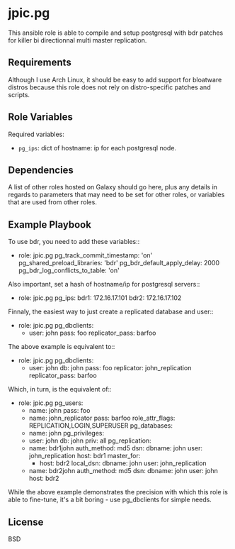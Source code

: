 jpic.pg
=======

This ansible role is able to compile and setup postgresql with bdr patches for
killer bi directionnal multi master replication.

Requirements
------------

Although I use Arch Linux, it should be easy to add support for bloatware
distros because this role does not rely on distro-specific patches and scripts.

Role Variables
--------------

Required variables:

- ``pg_ips``: dict of hostname: ip for each postgresql node.

Dependencies
------------

A list of other roles hosted on Galaxy should go here, plus any details in regards to parameters that may need to be set for other roles, or variables that are used from other roles.

Example Playbook
----------------

To use bdr, you need to add these variables::

  - role: jpic.pg
    pg_track_commit_timestamp: 'on'
    pg_shared_preload_libraries: 'bdr'
    pg_bdr_default_apply_delay: 2000
    pg_bdr_log_conflicts_to_table: 'on'

Also important, set a hash of hostname/ip for postgresql servers::

  - role: jpic.pg
    pg_ips:
      bdr1: 172.16.17.101
      bdr2: 172.16.17.102

Finnaly, the easiest way to just create a replicated database and user::

  - role: jpic.pg
    pg_dbclients:
    - user: john
      pass: foo
      replicator_pass: barfoo

The above example is equivalent to::

  - role: jpic.pg
    pg_dbclients:
    - user: john
      db: john
      pass: foo
      replicator: john_replication
      replicator_pass: barfoo

Which, in turn, is the equivalent of::

  - role: jpic.pg
    pg_users:
    - name: john
      pass: foo
    - name: john_replicator
      pass: barfoo
      role_attr_flags: REPLICATION,LOGIN,SUPERUSER
    pg_databases:
    - name: john
    pg_privileges:
    - user: john
      db: john
      priv: all
    pg_replication:
    - name: bdr1john
      auth_method: md5
      dsn:
        dbname: john
        user: john_replication
        host: bdr1
      master_for:
      - host: bdr2
        local_dsn:
          dbname: john
          user: john_replication
    - name: bdr2john
      auth_method: md5
      dsn:
        dbname: john
        user: john
        host: bdr2

While the above example demonstrates the precision with
which this role is able to fine-tune, it's a bit boring - use pg_dbclients for
simple needs.

License
-------

BSD

